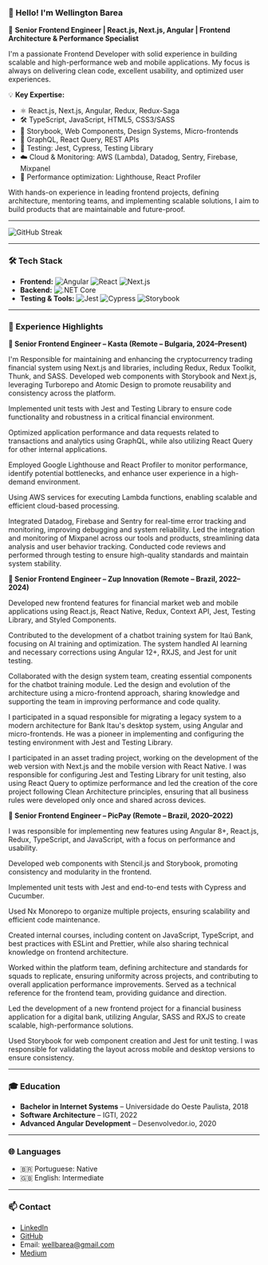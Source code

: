 ### 👋 Hello! I'm Wellington Barea

🎯 **Senior Frontend Engineer | React.js, Next.js, Angular | Frontend Architecture & Performance Specialist**

I'm a passionate Frontend Developer with solid experience in building scalable and high-performance web and mobile applications. My focus is always on delivering clean code, excellent usability, and optimized user experiences.

💡 **Key Expertise:**
- ⚛️ React.js, Next.js, Angular, Redux, Redux-Saga
- 🛠️ TypeScript, JavaScript, HTML5, CSS3/SASS
- 🎨 Storybook, Web Components, Design Systems, Micro-frontends
- 🔗 GraphQL, React Query, REST APIs
- 🧪 Testing: Jest, Cypress, Testing Library
- ☁️ Cloud & Monitoring: AWS (Lambda), Datadog, Sentry, Firebase, Mixpanel
- 🚀 Performance optimization: Lighthouse, React Profiler

With hands-on experience in leading frontend projects, defining architecture, mentoring teams, and implementing scalable solutions, I aim to build products that are maintainable and future-proof.

---

![GitHub Streak](https://github-readme-streak-stats.herokuapp.com/?user=wellbarea&theme=dracula)

---

### 🛠 Tech Stack

- **Frontend:** ![Angular](https://img.shields.io/badge/Angular-DD0031?style=for-the-badge&logo=angular&logoColor=white) ![React](https://img.shields.io/badge/React-20232A?style=for-the-badge&logo=react&logoColor=61DAFB) ![Next.js](https://img.shields.io/badge/Next.js-000000?style=for-the-badge&logo=nextdotjs&logoColor=white)
- **Backend:** ![.NET Core](https://img.shields.io/badge/.NET_Core-5C2D91?style=for-the-badge&logo=.net&logoColor=white)
- **Testing & Tools:** ![Jest](https://img.shields.io/badge/Jest-C21325?style=for-the-badge&logo=jest&logoColor=white) ![Cypress](https://img.shields.io/badge/Cypress-17202C?style=for-the-badge&logo=cypress&logoColor=white) ![Storybook](https://img.shields.io/badge/Storybook-FF4785?style=for-the-badge&logo=storybook&logoColor=white)

---

### 💼 Experience Highlights

**🔹 Senior Frontend Engineer – Kasta (Remote – Bulgaria, 2024–Present)**

  I'm Responsible for maintaining and enhancing the cryptocurrency trading financial system using Next.js and libraries, including Redux, Redux Toolkit, Thunk, and SASS. Developed web components with Storybook and Next.js, leveraging Turborepo and Atomic Design to promote reusability and consistency across the platform.
  
  Implemented unit tests with Jest and Testing Library to ensure code functionality and robustness in a critical financial environment.
  
  Optimized application performance and data requests related to transactions and analytics using GraphQL, while also utilizing React Query for other internal applications.
  
  Employed Google Lighthouse and React Profiler to monitor performance, identify potential bottlenecks, and enhance user experience in a high-demand environment.
  
  Using AWS services for executing Lambda functions, enabling scalable and efficient cloud-based processing.
  
  Integrated Datadog, Firebase and Sentry for real-time error tracking and monitoring, improving debugging and system reliability. Led the integration and monitoring of Mixpanel across our tools and products, streamlining data analysis and user behavior tracking. Conducted code reviews and performed through testing to ensure high-quality standards and maintain system stability.

**🔹 Senior Frontend Engineer – Zup Innovation (Remote – Brazil, 2022–2024)**

  Developed new frontend features for financial market web and mobile applications using React.js, React Native, Redux, Context API, Jest, Testing Library, and Styled Components.
  
  Contributed to the development of a chatbot training system for Itaú Bank, focusing on AI training and optimization. The system handled AI learning and necessary corrections using Angular 12+, RXJS, and Jest for unit testing.
  
  Collaborated with the design system team, creating essential components for the chatbot training module. Led the design and evolution of the architecture using a micro-frontend approach, sharing knowledge and supporting the team in improving performance and code quality.
  
  I participated in a squad responsible for migrating a legacy system to a modern architecture for Bank Itau's desktop system, using Angular and micro-frontends. He was a pioneer in implementing and configuring the testing environment with Jest and Testing Library.
  
  I participated in an asset trading project, working on the development of the web version with Next.js and the mobile version with React Native. I was responsible for configuring Jest and Testing Library for unit testing, also using React Query to optimize performance and led the creation of the core project following Clean Architecture principles, ensuring that all business rules were developed only once and shared across devices.


**🔹 Senior Frontend Engineer – PicPay (Remote – Brazil, 2020–2022)**

  I was responsible for implementing new features using Angular 8+, React.js, Redux, TypeScript, and JavaScript, with a focus on performance and usability.
  
  Developed web components with Stencil.js and Storybook, promoting consistency and modularity in the frontend.
  
  Implemented unit tests with Jest and end-to-end tests with Cypress and Cucumber.
  
  Used Nx Monorepo to organize multiple projects, ensuring scalability and efficient code maintenance.
  
  Created internal courses, including content on JavaScript, TypeScript, and best practices with ESLint and Prettier, while also sharing technical knowledge on frontend architecture.
  
  Worked within the platform team, defining architecture and standards for squads to replicate, ensuring uniformity across projects, and contributing to overall application performance improvements. Served as a technical reference for the frontend team, providing guidance and direction.
  
  Led the development of a new frontend project for a financial business application for a digital bank, utilizing Angular, SASS and RXJS to create scalable, high-performance solutions. 
  
  Used Storybook for web component creation and Jest for unit testing. I was responsible for validating the layout across mobile and desktop versions to ensure consistency.

---

### 🎓 Education

- **Bachelor in Internet Systems** – Universidade do Oeste Paulista, 2018  
- **Software Architecture** – IGTI, 2022  
- **Advanced Angular Development** – Desenvolvedor.io, 2020  

---

### 🌐 Languages

- 🇧🇷 Portuguese: Native  
- 🇬🇧 English: Intermediate  

---

### 📫 Contact
- [LinkedIn](https://www.linkedin.com/in/wellington-bar%C3%AAa-043331226/)
- [GitHub](https://github.com/wellbarea)
- Email: wellbarea@gmail.com
- [Medium]([https://github.com/wellbarea](https://medium.com/@wellingtongabriel90))
